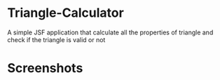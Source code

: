 # Triangle-Calculator
A simple JSF application that calculate all the properties of triangle and check if the triangle is valid or not 
# Screenshots
[](https://github.com/Akshat122/Triangle-Calculator/blob/master/Screenshots/Screenshot%20(6).png)
<br>
[](https://github.com/Akshat122/Triangle-Calculator/blob/master/Screenshots/Screenshot%20(7).png)